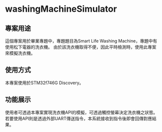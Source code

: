 # washingMachineSimulator

## 專案用途
這個專案用於畢業專題中，專題題目為Smart Life Washing Machine，專題中有使用松下電器的洗衣機。
由於該洗衣機取得不便，因此平時檢測時，使用此專案來模擬洗衣機。

## 使用方式
本專案使用於STM32f746G Discovery。

## 功能展示
使用者可透過本專案實現洗衣機API的模擬，可透過觸控螢幕決定洗衣機之狀態。若要使用API則是透過外部UART傳送指令，本系統接收到指令後即會回傳對應結果。

